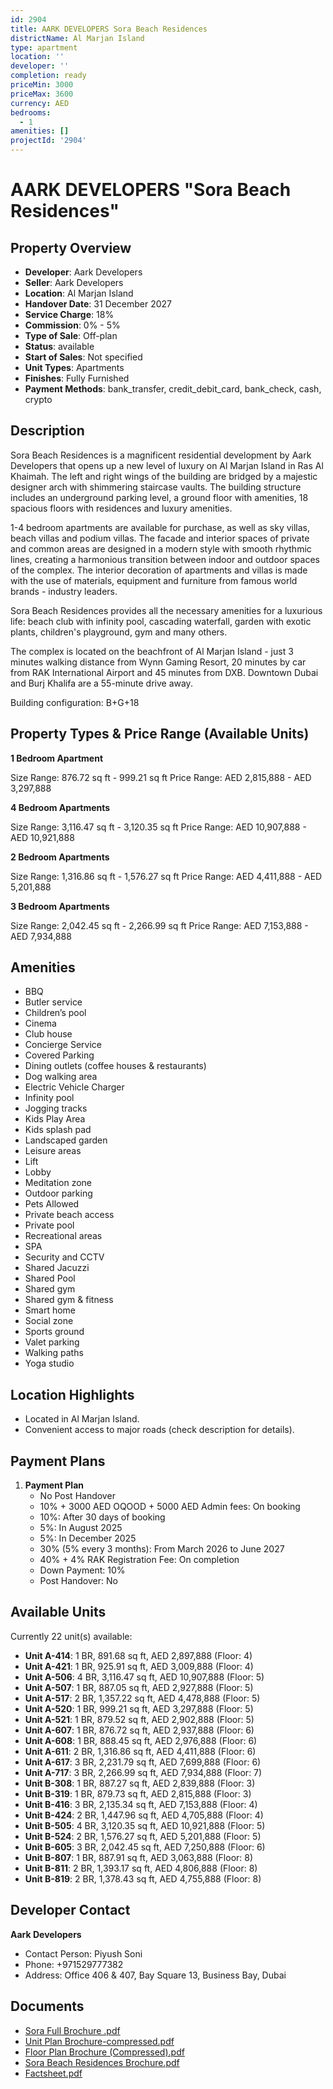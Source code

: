 ```yaml
---
id: 2904
title: AARK DEVELOPERS Sora Beach Residences
districtName: Al Marjan Island
type: apartment
location: ''
developer: ''
completion: ready
priceMin: 3000
priceMax: 3600
currency: AED
bedrooms:
  - 1
amenities: []
projectId: '2904'
---
```


# AARK DEVELOPERS "Sora Beach Residences"

## Property Overview
- **Developer**: Aark Developers
- **Seller**: Aark Developers
- **Location**: Al Marjan Island
- **Handover Date**: 31 December 2027
- **Service Charge**: 18%
- **Commission**: 0% - 5%
- **Type of Sale**: Off-plan
- **Status**: available
- **Start of Sales**: Not specified
- **Unit Types**: Apartments
- **Finishes**: Fully Furnished
- **Payment Methods**: bank_transfer, credit_debit_card, bank_check, cash, crypto

## Description
Sora Beach Residences is a magnificent residential development by Aark Developers that opens up a new level of luxury on Al Marjan Island in Ras Al Khaimah. The left and right wings of the building are bridged by a majestic designer arch with shimmering staircase vaults. The building structure includes an underground parking level, a ground floor with amenities, 18 spacious floors with residences and luxury amenities. 

1-4 bedroom apartments are available for purchase, as well as sky villas, beach villas and podium villas. The facade and interior spaces of private and common areas are designed in a modern style with smooth rhythmic lines, creating a harmonious transition between indoor and outdoor spaces of the complex. The interior decoration of apartments and villas is made with the use of materials, equipment and furniture from famous world brands - industry leaders.

Sora Beach Residences provides all the necessary amenities for a luxurious life: beach club with infinity pool, cascading waterfall, garden with exotic plants, children's playground, gym and many others.

The complex is located on the beachfront of Al Marjan Island - just 3 minutes walking distance from Wynn Gaming Resort, 20 minutes by car from RAK International Airport and 45 minutes from DXB. Downtown Dubai and Burj Khalifa are a 55-minute drive away.

Building configuration: B+G+18

## Property Types & Price Range (Available Units)
**1 Bedroom Apartment**

Size Range: 876.72 sq ft - 999.21 sq ft
Price Range: AED 2,815,888 - AED 3,297,888

**4 Bedroom Apartments**

Size Range: 3,116.47 sq ft - 3,120.35 sq ft
Price Range: AED 10,907,888 - AED 10,921,888

**2 Bedroom Apartments**

Size Range: 1,316.86 sq ft - 1,576.27 sq ft
Price Range: AED 4,411,888 - AED 5,201,888

**3 Bedroom Apartments**

Size Range: 2,042.45 sq ft - 2,266.99 sq ft
Price Range: AED 7,153,888 - AED 7,934,888

## Amenities
- BBQ
- Butler service
- Children’s pool
- Cinema
- Club house
- Concierge Service
- Covered Parking
- Dining outlets  (coffee houses & restaurants)
- Dog walking area
- Electric Vehicle Charger
- Infinity pool
- Jogging tracks
- Kids Play Area
- Kids splash pad
- Landscaped garden
- Leisure areas
- Lift
- Lobby
- Meditation zone
- Outdoor parking
- Pets Allowed
- Private beach access
- Private pool
- Recreational areas
- SPA
- Security and CCTV
- Shared Jacuzzi
- Shared Pool
- Shared gym
- Shared gym & fitness
- Smart home
- Social zone
- Sports ground
- Valet parking
- Walking paths
- Yoga studio

## Location Highlights
- Located in Al Marjan Island.
- Convenient access to major roads (check description for details).

## Payment Plans
1. **Payment Plan**
   - No Post Handover
   - 10% + 3000 AED OQOOD + 5000 AED Admin fees: On booking
   - 10%: After 30 days of booking
   - 5%: In August 2025
   - 5%: In December 2025
   - 30% (5% every 3 months): From March 2026 to June 2027
   - 40% + 4% RAK Registration Fee: On completion
   - Down Payment: 10%
   - Post Handover: No

## Available Units
Currently 22 unit(s) available:
- **Unit A-414**: 1 BR, 891.68 sq ft, AED 2,897,888 (Floor: 4)
- **Unit A-421**: 1 BR, 925.91 sq ft, AED 3,009,888 (Floor: 4)
- **Unit A-506**: 4 BR, 3,116.47 sq ft, AED 10,907,888 (Floor: 5)
- **Unit A-507**: 1 BR, 887.05 sq ft, AED 2,927,888 (Floor: 5)
- **Unit A-517**: 2 BR, 1,357.22 sq ft, AED 4,478,888 (Floor: 5)
- **Unit A-520**: 1 BR, 999.21 sq ft, AED 3,297,888 (Floor: 5)
- **Unit A-521**: 1 BR, 879.52 sq ft, AED 2,902,888 (Floor: 5)
- **Unit A-607**: 1 BR, 876.72 sq ft, AED 2,937,888 (Floor: 6)
- **Unit A-608**: 1 BR, 888.45 sq ft, AED 2,976,888 (Floor: 6)
- **Unit A-611**: 2 BR, 1,316.86 sq ft, AED 4,411,888 (Floor: 6)
- **Unit A-617**: 3 BR, 2,231.79 sq ft, AED 7,699,888 (Floor: 6)
- **Unit A-717**: 3 BR, 2,266.99 sq ft, AED 7,934,888 (Floor: 7)
- **Unit B-308**: 1 BR, 887.27 sq ft, AED 2,839,888 (Floor: 3)
- **Unit B-319**: 1 BR, 879.73 sq ft, AED 2,815,888 (Floor: 3)
- **Unit B-416**: 3 BR, 2,135.34 sq ft, AED 7,153,888 (Floor: 4)
- **Unit B-424**: 2 BR, 1,447.96 sq ft, AED 4,705,888 (Floor: 4)
- **Unit B-505**: 4 BR, 3,120.35 sq ft, AED 10,921,888 (Floor: 5)
- **Unit B-524**: 2 BR, 1,576.27 sq ft, AED 5,201,888 (Floor: 5)
- **Unit B-605**: 3 BR, 2,042.45 sq ft, AED 7,250,888 (Floor: 6)
- **Unit B-807**: 1 BR, 887.91 sq ft, AED 3,063,888 (Floor: 8)
- **Unit B-811**: 2 BR, 1,393.17 sq ft, AED 4,806,888 (Floor: 8)
- **Unit B-819**: 2 BR, 1,378.43 sq ft, AED 4,755,888 (Floor: 8)

## Developer Contact
**Aark Developers**
- Contact Person: Piyush Soni
- Phone: +971529777382
- Address: Office 406 & 407, Bay Square 13, Business Bay, Dubai

## Documents
- [Sora Full Brochure .pdf](https://cdn.geniemap.net/2024/08/27/Nvl2B3SsleiSCFQFtFABTXJKazJIRFHxbVovHLxC.pdf)
- [Unit Plan Brochure-compressed.pdf](https://cdn.geniemap.net/2025/03/20/0y4xLIaWpUaAkLAjLMMSgFWJZooFo20yG1pHk92E.pdf)
- [Floor Plan Brochure (Compressed).pdf](https://cdn.geniemap.net/2024/08/27/PnydaPXLFBzFnpQRnPN46opYpPk5WTKy6oQ5OEDv.pdf)
- [Sora Beach Residences Brochure.pdf](https://cdn.geniemap.net/2025/03/20/ordlKel5qNofMxw5a16XrmST4OWwUDGDRBFMbWdM.pdf)
- [Factsheet.pdf](https://cdn.geniemap.net/2025/03/20/PryYxAXQdLgWOOv0tBMvuN9d8dmpKE2KBGZWiMko.pdf)
